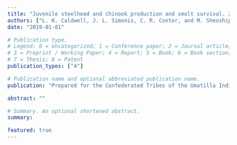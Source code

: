 ```yaml
---
title: "Juvenile steelhead and chinook production and smolt survival. 2018 Annual Progress Report for the Umatilla Basin Natural Production Monitoring and Evaluation Project"
authors: ["L. K. Caldwell, J. L. Simonis, C. R. Contor, and M. Sheoships"]
date: "2019-01-01"

# Publication type.
# Legend: 0 = Uncategorized; 1 = Conference paper; 2 = Journal article;
# 3 = Preprint / Working Paper; 4 = Report; 5 = Book; 6 = Book section;
# 7 = Thesis; 8 = Patent
publication_types: ["4"]

# Publication name and optional abbreviated publication name.
publication: "Prepared for the Confederated Tribes of the Umatilla Indian Reservation. Cramer Fish Sciences, Gresham, OR. 46 pp"

abstract: ""

# Summary. An optional shortened abstract.
summary: 

featured: true
---
```

